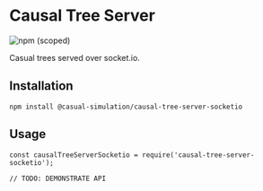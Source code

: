 # Causal Tree Server

![npm (scoped)](https://img.shields.io/npm/v/@casual-simulation/causal-tree-server-socketio.svg)

Casual trees served over socket.io.

## Installation

```
npm install @casual-simulation/causal-tree-server-socketio
```

## Usage

```
const causalTreeServerSocketio = require('causal-tree-server-socketio');

// TODO: DEMONSTRATE API
```
